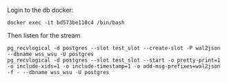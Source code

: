 
Login to the db docker:
```
docker exec -it bd573be110c4 /bin/bash
```

Then listen for the stream
```
pg_recvlogical -d postgres --slot test_slot --create-slot -P wal2json --dbname wss_wsu -U postgres
pg_recvlogical -d postgres --slot test_slot --start -o pretty-print=1 -o include-xids=1 -o include-timestamp=1 -o add-msg-prefixes=wal2json -f - --dbname wss_wsu -U postgres
```